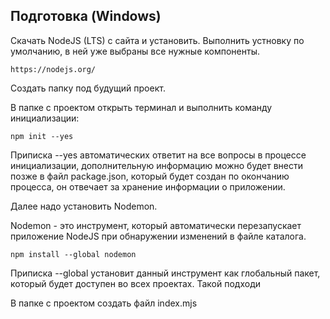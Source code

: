 ## Подготовка (Windows)
Скачать NodeJS (LTS) с сайта и установить. Выполнить устновку по умолчанию, в ней уже выбраны все нужные компоненты.
```
https://nodejs.org/
```
Создать папку под будущий проект.  

В папке с проектом открыть терминал и выполнить команду инициализации:  
```
npm init --yes
```
Приписка --yes автоматических ответит на все вопросы в процессе инициализации, дополнительную информацию можно будет внести позже в файл package.json, который будет создан по окончанию процесса, он отвечает за хранение информации о приложении.  

Далее надо установить Nodemon.  

Nodemon - это инструмент, который автоматически перезапускает приложение NodeJS при обнаружении изменений в файле каталога.  
```
npm install --global nodemon
```
Приписка --global установит данный инструмент как глобальный пакет, который будет доступен во всех проектах. Такой подходи

В папке с проектом создать файл index.mjs
